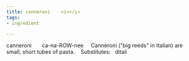 ```yaml
---
title: canneroni    <i></i>
tags:
- ingredient

---
```

canneroni       ca-na-ROW-nee     Canneroni ("big reeds" in Italian) are small, short tubes of pasta.    Substitutes:   ditali
